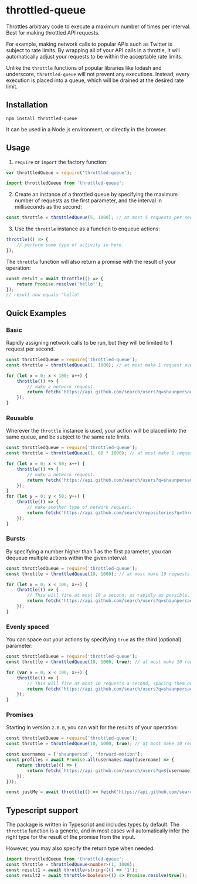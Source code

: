 # throttled-queue

Throttles arbitrary code to execute a maximum number of times per interval. Best for making throttled API requests.

For example, making network calls to popular APIs such as Twitter is subject to rate limits.  By wrapping all of your API calls in a throttle, it will automatically adjust your requests to be within the acceptable rate limits.

Unlike the `throttle` functions of popular libraries like lodash and underscore, `throttled-queue` will not prevent any executions. Instead, every execution is placed into a queue, which will be drained at the desired rate limit.

## Installation
```shell
npm install throttled-queue
```

It can be used in a Node.js environment, or directly in the browser.

## Usage
1) `require` or `import` the factory function:
```javascript
var throttledQueue = require('throttled-queue');
```

```javascript
import throttledQueue from 'throttled-queue';
```

2) Create an instance of a throttled queue by specifying the maximum number of requests as the first parameter,
and the interval in milliseconds as the second:
```javascript
const throttle = throttledQueue(5, 1000); // at most 5 requests per second.
```
3) Use the `throttle` instance as a function to enqueue actions:
```javascript
throttle(() => {
    // perform some type of activity in here.
});
```
The `throttle` function will also return a promise with the result of your operation:
```javascript
const result = await throttle(() => {
    return Promise.resolve('hello!');
});
// result now equals "hello"
```

## Quick Examples
### Basic
Rapidly assigning network calls to be run, but they will be limited to 1 request per second.
```javascript
const throttledQueue = require('throttled-queue');
const throttle = throttledQueue(1, 1000); // at most make 1 request every second.

for (let x = 0; x < 100; x++) {
    throttle(() => {
        // make a network request.
        return fetch('https://api.github.com/search/users?q=shaunpersad');
    });
}
```
### Reusable
Wherever the `throttle` instance is used, your action will be placed into the same queue, 
and be subject to the same rate limits.
```javascript
const throttledQueue = require('throttled-queue');
const throttle = throttledQueue(1, 60 * 1000); // at most make 1 request every minute.

for (let x = 0; x < 50; x++) {
    throttle(() => {
        // make a network request.
        return fetch('https://api.github.com/search/users?q=shaunpersad');
    });
}
for (let y = 0; y < 50; y++) {
    throttle(() => {
        // make another type of network request.
        return fetch('https://api.github.com/search/repositories?q=throttled-queue+user:shaunpersad');
    });
}
```
### Bursts
By specifying a number higher than 1 as the first parameter, you can dequeue multiple actions within the given interval:
```javascript
const throttledQueue = require('throttled-queue');
const throttle = throttledQueue(10, 1000); // at most make 10 requests every second.

for (let x = 0; x < 100; x++) {
    throttle(() => {
        // This will fire at most 10 a second, as rapidly as possible.
        return fetch('https://api.github.com/search/users?q=shaunpersad');
    });
}
```
### Evenly spaced
You can space out your actions by specifying `true` as the third (optional) parameter:
```javascript
const throttledQueue = require('throttled-queue');
const throttle = throttledQueue(10, 1000, true); // at most make 10 requests every second, but evenly spaced.

for (var x = 0; x < 100; x++) {
    throttle(() => {
        // This will fire at most 10 requests a second, spacing them out instead of in a burst.
        return fetch('https://api.github.com/search/users?q=shaunpersad');
    });
}
```
### Promises
Starting in version `2.0.0`, you can wait for the results of your operation:
```javascript
const throttledQueue = require('throttled-queue');
const throttle = throttledQueue(10, 1000, true); // at most make 10 requests every second, but evenly spaced.

const usernames = ['shaunpersad', 'forward-motion'];
const profiles = await Promise.all(usernames.map((username) => {
    return throttle(() => {
        return fetch(`https://api.github.com/search/users?q=${username}`);
    });
}));

const justMe = await throttle(() => fetch('https://api.github.com/search/users?q=shaunpersad'));
```

## Typescript support
The package is written in Typescript and includes types by default. The `throttle` function is a generic,
and in most cases will automatically infer the right type for the result of the promise from the input.

However, you may also specify the return type when needed:
```typescript
import throttledQueue from 'throttled-queue';
const throttle = throttledQueue<number>(1, 1000);
const result1 = await throttle<string>(() => '1');
const result2 = await throttle<boolean>(() => Promise.resolve(true));
```



